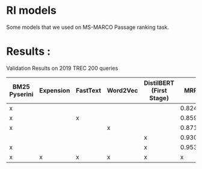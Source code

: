 # RI models
Some models that we used on MS-MARCO Passage ranking task.

# Results :
Validation Results on 2019 TREC 200 queries

BM25 Pyserini | Expension | FastText | Word2Vec | DistilBERT (First Stage) | MRR | NDCG@1000 | NDCG@10 | MAP
------------ | ------------- | ------------- | ------------- | ------------- | ------------- | ------------- | ------------- | -------------
| x |  |  |  |  | 0.8245 | 0.6067 | 0.5058 | 0.3773
| x |  | x |  |  | 0.8593 | 0.6107 | 0.5188 | 0.3804
| x |  |  | x |  | 0.8717 | 0.6116 | 0.5217 | 0.3787
|  |  |  |  | x | 0.9302 | 0.6239 | 0.6577 | 0.3737
| x |  |  |  | x | 0.9537 | 0.6963 | 0.6685 | 0.4518
| x | x | x | x | x | x | x | x
